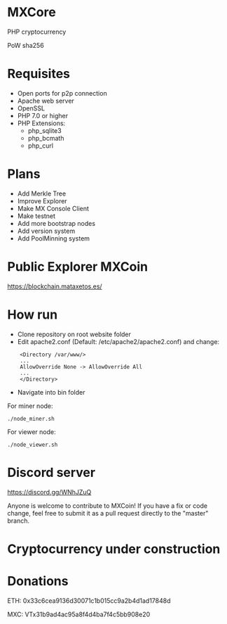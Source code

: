 # MXCore
PHP cryptocurrency

PoW sha256

# Requisites

- Open ports for p2p connection
- Apache web server
- OpenSSL
- PHP 7.0 or higher
- PHP Extensions:
  - php_sqlite3
  - php_bcmath
  - php_curl
  
# Plans
- Add Merkle Tree
- Improve Explorer
- Make MX Console Client
- Make testnet
- Add more bootstrap nodes
- Add version system
- Add PoolMinning system
  
# Public Explorer MXCoin

https://blockchain.mataxetos.es/

# How run
- Clone repository on root website folder
- Edit apache2.conf (Default: /etc/apache2/apache2.conf) and change:
```
    <Directory /var/www/>
    ...
    AllowOverride None -> AllowOverride All
    ...
    </Directory>
```

- Navigate into bin folder

For miner node:
```
./node_miner.sh
```

For viewer node:
```
./node_viewer.sh
```
  
# Discord server
https://discord.gg/WNhJZuQ

Anyone is welcome to contribute to MXCoin! 
If you have a fix or code change, feel free to submit it as a pull request directly to the "master" branch.

# Cryptocurrency under construction

# Donations
ETH: 0x33c6cea9136d30071c1b015cc9a2b4d1ad17848d

MXC: VTx31b9ad4ac95a8f4d4ba7f4c5bb908e20
